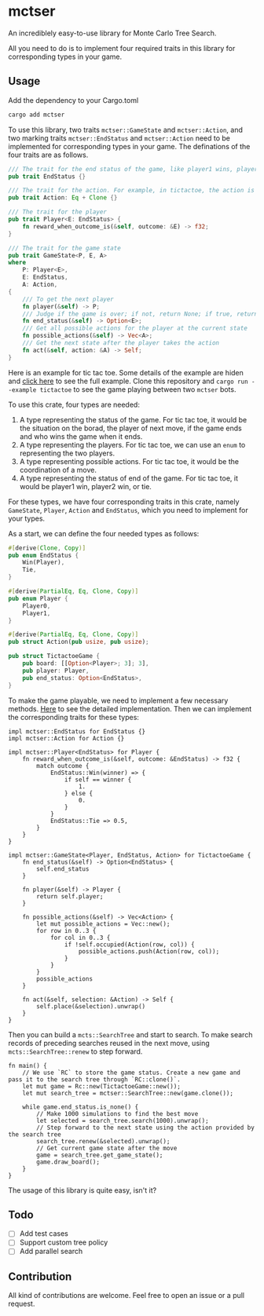 # mctser
An incrediblely easy-to-use library for Monte Carlo Tree Search.

All you need to do is to implement four required traits in this library for corresponding types in your game.
## Usage
Add the dependency to your Cargo.toml
```sh
cargo add mctser
```

To use this library, two traits `mctser::GameState` and `mctser::Action`, and two marking traits `mctser::EndStatus` and `mctser::Action` need to be implemented for corresponding types in your game. The definations of the four traits are as follows.
```rust
/// The trait for the end status of the game, like player1 wins, player2 wins, or tie
pub trait EndStatus {}

/// The trait for the action. For example, in tictactoe, the action is the coordinate of the next move
pub trait Action: Eq + Clone {}

/// The trait for the player
pub trait Player<E: EndStatus> {
    fn reward_when_outcome_is(&self, outcome: &E) -> f32;
}

/// The trait for the game state
pub trait GameState<P, E, A>
where
    P: Player<E>,
    E: EndStatus,
    A: Action,
{
    /// To get the next player
    fn player(&self) -> P;
    /// Judge if the game is over; if not, return None; if true, return the status of the game result
    fn end_status(&self) -> Option<E>;
    /// Get all possible actions for the player at the current state
    fn possible_actions(&self) -> Vec<A>;
    /// Get the next state after the player takes the action
    fn act(&self, action: &A) -> Self;
}
```
Here is an example for tic tac toe. Some details of the example are hiden and [click here](/examples/tictactoe.rs) to see the full example. Clone this repository and `cargo run --example tictactoe` to see the game playing between two `mctser` bots.

To use this crate, four types are needed:
1. A type representing the status of the game. For tic tac toe, it would be the situation on the borad, the player of next move, if the game ends and who wins the game when it ends.
2. A type representing the players. For tic tac toe, we can use an `enum` to representing the two players.
3. A type representing possible actions. For tic tac toe, it would be the coordination of a move.
4. A type representing the status of end of the game. For tic tac toe, it would be player1 win, player2 win, or tie.

For these types, we have four corresponding traits in this crate, namely `GameState`, `Player`, `Action` and `EndStatus`, which you need to implement for your types.

As a start, we can define the four needed types as follows:
```rust
#[derive(Clone, Copy)]
pub enum EndStatus {
    Win(Player),
    Tie,
}

#[derive(PartialEq, Eq, Clone, Copy)]
pub enum Player {
    Player0,
    Player1,
}

#[derive(PartialEq, Eq, Clone, Copy)]
pub struct Action(pub usize, pub usize);

pub struct TictactoeGame {
    pub board: [[Option<Player>; 3]; 3],
    pub player: Player,
    pub end_status: Option<EndStatus>,
}
```

To make the game playable, we need to implement a few necessary methods. [Here](/examples/tictactoe.rs#L61) to see the detailed implementation. Then we can implement the corresponding traits for these types:
```rust, ignore
impl mctser::EndStatus for EndStatus {}
impl mctser::Action for Action {}

impl mctser::Player<EndStatus> for Player {
    fn reward_when_outcome_is(&self, outcome: &EndStatus) -> f32 {
        match outcome {
            EndStatus::Win(winner) => {
                if self == winner {
                    1.
                } else {
                    0.
                }
            }
            EndStatus::Tie => 0.5,
        }
    }
}

impl mctser::GameState<Player, EndStatus, Action> for TictactoeGame {
    fn end_status(&self) -> Option<EndStatus> {
        self.end_status
    }

    fn player(&self) -> Player {
        return self.player;
    }

    fn possible_actions(&self) -> Vec<Action> {
        let mut possible_actions = Vec::new();
        for row in 0..3 {
            for col in 0..3 {
                if !self.occupied(Action(row, col)) {
                    possible_actions.push(Action(row, col));
                }
            }
        }
        possible_actions
    }

    fn act(&self, selection: &Action) -> Self {
        self.place(&selection).unwrap()
    }
}
```

Then you can build a `mcts::SearchTree` and start to search. To make search records of preceding searches reused in the next move, using `mcts::SearchTree::renew` to step forward.
```rust, ignore
fn main() {
    // We use `RC` to store the game status. Create a new game and pass it to the search tree through `RC::clone()`.
    let mut game = Rc::new(TictactoeGame::new());
    let mut search_tree = mctser::SearchTree::new(game.clone());

    while game.end_status.is_none() {
        // Make 1000 simulations to find the best move
        let selected = search_tree.search(1000).unwrap();
        // Step forward to the next state using the action provided by the search tree
        search_tree.renew(&selected).unwrap();
        // Get current game state after the move
        game = search_tree.get_game_state();
        game.draw_board();
    }
}
```

The usage of this library is quite easy, isn't it?

## Todo
- [ ] Add test cases
- [ ] Support custom tree policy
- [ ] Add parallel search

## Contribution
All kind of contributions are welcome. Feel free to open an issue or a pull request.